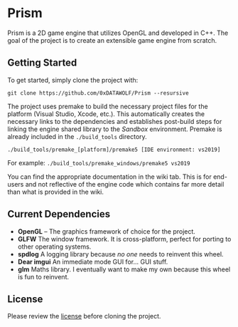 # Prism
Prism is a 2D game engine that utilizes OpenGL and developed in C++. The goal of the project is to create an extensible
game engine from scratch.

## Getting Started 
To get started, simply clone the project with:

```
git clone https://github.com/0xDATAWOLF/Prism --resursive
```

The project uses premake to build the necessary project files for the platform (Visual Studio, Xcode, etc.).
This automatically creates the necessary links to the dependencies and establishes post-build steps for linking
the engine shared library to the *Sandbox* environment. Premake is already included in the `./build_tools` directory.

```
./build_tools/premake_[platform]/premake5 [IDE environment: vs2019]
```

For example: `./build_tools/premake_windows/premake5 vs2019`

You can find the appropriate documentation in the wiki tab. This is for end-users and not reflective of the engine code
which contains far more detail than what is provided in the wiki.

## Current Dependencies

* **OpenGL** – The graphics framework of choice for the project.
* **GLFW** The window framework. It is cross-platform, perfect for
	porting to other operating systems.
* **spdlog** A logging library because *no one* needs to reinvent this wheel.
* **Dear imgui** An immediate mode GUI for... GUI stuff.
* **glm** Maths library. I eventually want to make my own because this wheel is fun to reinvent.

## License
Please review the [license](LICENSE.md) before cloning the project.